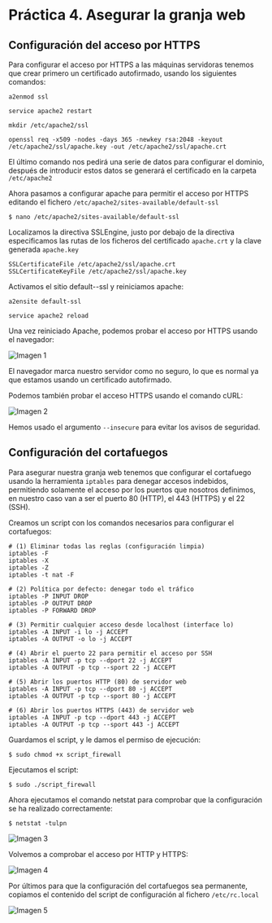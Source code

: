 # Práctica 4. Asegurar la granja web

## Configuración del acceso por HTTPS 

Para configurar el acceso por HTTPS a las máquinas servidoras tenemos que crear primero un certificado autofirmado, usando los siguientes comandos:

```
a2enmod ssl

service apache2 restart

mkdir /etc/apache2/ssl

openssl req -x509 -nodes -days 365 -newkey rsa:2048 -keyout /etc/apache2/ssl/apache.key -out /etc/apache2/ssl/apache.crt
```

El último comando nos pedirá una serie de datos para configurar el dominio, después de introducir estos datos se generará el certificado en la carpeta ``/etc/apache2``

Ahora pasamos a configurar apache para permitir el acceso por HTTPS editando el fichero ``/etc/apache2/sites-available/default-ssl``

```
$ nano /etc/apache2/sites-available/default-ssl
```

Localizamos la directiva SSLEngine, justo por debajo de la directiva especificamos las rutas de los ficheros del certificado ``apache.crt`` y la clave generada ``apache.key``


```
SSLCertificateFile /etc/apache2/ssl/apache.crt
SSLCertificateKeyFile /etc/apache2/ssl/apache.key
```
Activamos el sitio default--ssl y reiniciamos apache:

```
a2ensite default-ssl

service apache2 reload
```

Una vez reiniciado Apache, podemos probar el acceso por HTTPS usando el navegador:

![Imagen 1](http://i1210.photobucket.com/albums/cc420/mj4ever001/p4cap1.png)

El navegador marca nuestro servidor como no seguro, lo que es normal ya que estamos usando un certificado autofirmado.

Podemos también probar el acceso HTTPS usando el comando cURL:

![Imagen 2](http://i1210.photobucket.com/albums/cc420/mj4ever001/p4cap2.png)

Hemos usado el argumento ``--insecure`` para evitar los avisos de seguridad.

## Configuración del cortafuegos

Para asegurar nuestra granja web tenemos que configurar el cortafuego usando la herramienta ``iptables`` para denegar accesos indebidos, permitiendo solamente el acceso por los puertos que nosotros definimos, en nuestro caso van a ser el puerto 80 (HTTP), el 443 (HTTPS) y el 22 (SSH).

Creamos un script con los comandos necesarios para configurar el cortafuegos:

```shell
# (1) Eliminar todas las reglas (configuración limpia)
iptables -F
iptables -X
iptables -Z
iptables -t nat -F

# (2) Política por defecto: denegar todo el tráfico
iptables -P INPUT DROP
iptables -P OUTPUT DROP
iptables -P FORWARD DROP

# (3) Permitir cualquier acceso desde localhost (interface lo)
iptables -A INPUT -i lo -j ACCEPT
iptables -A OUTPUT -o lo -j ACCEPT

# (4) Abrir el puerto 22 para permitir el acceso por SSH
iptables -A INPUT -p tcp --dport 22 -j ACCEPT
iptables -A OUTPUT -p tcp --sport 22 -j ACCEPT

# (5) Abrir los puertos HTTP (80) de servidor web
iptables -A INPUT -p tcp --dport 80 -j ACCEPT
iptables -A OUTPUT -p tcp --sport 80 -j ACCEPT

# (6) Abrir los puertos HTTPS (443) de servidor web
iptables -A INPUT -p tcp --dport 443 -j ACCEPT
iptables -A OUTPUT -p tcp --sport 443 -j ACCEPT
```

Guardamos el script, y le damos el permiso de ejecución:

``$ sudo chmod +x script_firewall``

Ejecutamos el script:

``$ sudo ./script_firewall``

Ahora ejecutamos el comando netstat para comprobar que la configuración se ha realizado correctamente:

``$ netstat -tulpn``

![Imagen 3](http://i1210.photobucket.com/albums/cc420/mj4ever001/p4cap3.png)

Volvemos a comprobar el acceso por HTTP y HTTPS:

![Imagen 4](http://i1210.photobucket.com/albums/cc420/mj4ever001/p4cap4.png)

Por últimos para que la configuración del cortafuegos sea permanente, copiamos el contenido del script de configuración al fichero ``/etc/rc.local``

![Imagen 5](http://i1210.photobucket.com/albums/cc420/mj4ever001/p4cap5.png)

